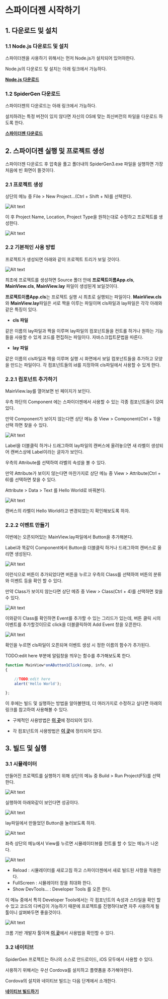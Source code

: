 # 스파이더젠 시작하기

## 1. 다운로드 및 설치

### 1.1 Node.js 다운로드 및 설치

스파이더젠을 사용하기 위해서는 먼저 Node.js가 설치되어 있어야한다.

Node.js의 다운로드 및 설치는 아래 링크에서 가능하다.

[**Node.js 다운로드**](https://nodejs.org/ko/)

### 1.2 SpiderGen 다운로드

스파이더젠의 다운로드는 아래 링크에서 가능하다.

설치하려는 특정 버전이 있지 않다면 자신의 OS에 맞는 최신버전의 파일을 다운로드 하도록 한다.

[**스파이더젠 다운로드**](https://www.spidergen.org:8454/)

## 2. 스파이더젠 실행 및 프로젝트 생성

스파이더젠 다운로드 후 압축을 풀고 폴더내의 SpiderGen3.exe 파일을 실행하면 가장 처음에 빈 화면이 뜰것이다.

### 2.1 프로젝트 생성

상단의 메뉴 중 File > New Project...(Ctrl + Shift + N)를 선택한다.

![Alt text](./NewProject.png)

이 후 Project Name, Location, Project Type을 원하는대로 수정하고 프로젝트를 생성한다.

![Alt text](./NewProjectDlg.png)

### 2.2 기본적인 사용 방법

프로젝트가 생성되면 아래와 같이 프로젝트 트리가 보일 것이다.

![Alt text](./ProjectTree.png)

최초에 프로젝트를 생성하면 Source 폴더 안에 **프로젝트이름App.cls**, **MainView.cls**, **MainView.lay** 파일이 생성된게 보일것이다.

**프로젝트이름App.cls**는 프로젝트 실행 시 최초로 실행되는 파일이다. **MainView.cls**와 **MainView.lay**파일은 서로 짝을 이루는 파일이며 cls파일과 lay파일은 각각 아래와 같은 특징이 있다.

* **cls 파일**

같은 이름의 lay파일과 짝을 이루며 lay파일의 컴포넌트들을 컨트롤 하거나 원하는 기능들을 사용할 수 있게 코드를 편집하는 파일이다. 자바스크립트문법을 따른다.

* **lay 파일**

같은 이름의 cls파일과 짝을 이루며 실행 시 화면에서 보일 컴포넌트들을 추가하고 모양을 만드는 파일이다. 각 컴포넌트들의 id를 지정하여 cls파일에서 사용할 수 있게 한다.

### 2.2.1 컴포넌트 추가하기

MainView.lay를 열어보면 빈 페이지가 보인다.

우측 하단의 Component 에는 스파이더젠에서 사용할 수 있는 각종 컴포넌트들이 모여 있다.

만약 Component가 보이지 않는다면 상단 메뉴 중 View > Component(Ctrl + 1)을 선택 하면 찾을 수 있다.

![Alt text](./Component.png)

Label을 더블클릭 하거나 드래그하여 lay파일의 캔버스에 올려놓으면 새 라벨이 생성되어 캔버스상에 Label이라는 글자가 보인다.

우측의 Attribute를 선택하여 라벨의 속성을 볼 수 있다.

만약 Attribute가 보이지 않는다면 마찬가지로 상단 메뉴 중 View > Attribute(Ctrl + 6)를 선택하면 찾을 수 있다.

Attribute > Data > Text 를 Hello World로 바꿔본다.

![Alt text](./HelloWorld.png)

캔버스의 라벨이 Hello World라고 변경되었는지 확인해보도록 하자.

### 2.2.2 이벤트 만들기

이번에는 오픈되어있는 MainView.lay파일에서 Button을 추가해본다.

Label과 똑같이 Component에서 Button을 더블클릭 하거나 드래그하여 캔버스로 올리면 생성된다.

![Alt text](./NewButton.png)

이런식으로 버튼이 추가되었다면 버튼을 누르고 우측의 Class를 선택하여 버튼의 분류와 이벤트 등을 확인 할 수 있다.

만약 Class가 보이지 않는다면 상단 메쥬 중 View > Class(Ctrl + 4)를 선택하면 찾을 수 있다.

![Alt text](./BtnClass.png)

이와같이 Class를 확인하면 Event를 추가할 수 있는 그리드가 있는데, 버튼 클릭 시의 이벤트를 추가할것이므로 click을 더블클릭하여 Add Event 창을 오픈한다.

![Alt text](./AddEvent.png)

확인을 누르면 cls파일이 오픈되며 이벤트 생성 시 정한 이름의 함수가 추가된다.

TODO:edit here 부분에 알림창을 띄우는 함수를 추가해보도록 한다.

```Javascript
function MainView*onAButton1Click(comp, info, e)
{

	//TODO:edit here
	alert('Hello World');

};
```

이 후에는 빌드 및 실행하는 방법을 알아볼텐데, 더 여러가지로 수정하고 싶다면 아래의 링크를 참고하여 사용해볼 수 있다.

* 구체적인 사용방법은 [**이 곳**](https://wikidocs.net/22777)에 정리되어 있다.

* 각 컴포넌트의 사용방법은 [**이 곳**](http://manual.spidergen.org/)에 정리되어 있다.

## 3. 빌드 및 실행

### 3.1 시뮬레이터

만들어진 프로젝트를 실행하기 위해 상단의 메뉴 중 Build > Run Project(F5)를 선택 한다.

![Alt text](./RunProject.png)

실행하여 아래와같이 보인다면 성공이다.

![Alt text](./Simulaotr.png)

lay파일에서 만들었던 Button을 눌러보도록 하자.

![Alt text](./HelloWorldAlert.png)

좌측 상단의 메뉴에서 View를 누르면 시뮬레이터뷰를 컨트롤 할 수 있는 메뉴가 나온다.

![Alt text](./SimulatorMenu.png)

* Reload : 시뮬레이터를 새로고침 하고 스파이더젠에서 새로 빌드된 사항을 적용한다.
* FullScreen : 시뮬레이터 창을 최대화 한다.
* Show DevTools... : Developer Tools 를 오픈 한다.

이 메뉴 중에서 특히 Developer Tools에서는 각 컴포넌트의 속성과 스타일을 확인 할 수 있고 코드의 디버깅이 가능하기 때문에 프로젝트를 진행하다보면 자주 사용하게 될 툴이니 살펴봐두면 좋을것이다.

![Alt text](./DevTools.png)

크롬 기반 개발자 툴이며 [**이 곳**](https://developers.google.com/web/tools/chrome-devtools)에서 사용법을 확인할 수 있다.

### 3.2 네이티브

SpiderGen 프로젝트는 하나의 소스로 안드로이드, iOS 모두에서 사용할 수 있다.

사용하기 위해서는 우선 Cordova를 설치하고 플랫폼을 추가해야한다.

Cordova의 설치와 네이티브 빌드는 다음 단계에서 소개한다.

[**네이티브 빌드하기**](./CordovaStart.md)
